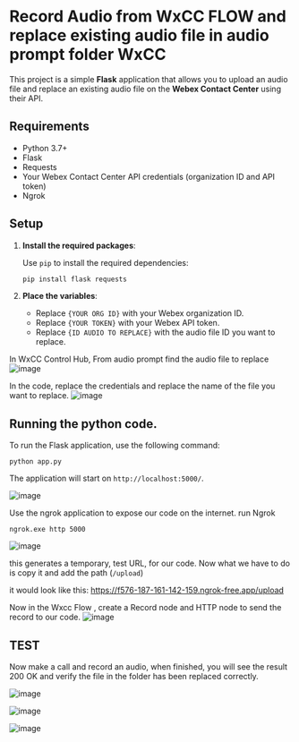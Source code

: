 
# Record Audio from WxCC FLOW and replace existing audio file in audio prompt folder WxCC 

This project is a simple **Flask** application that allows you to upload an audio file and replace an existing audio file on the **Webex Contact Center** using their API.

## Requirements

- Python 3.7+
- Flask
- Requests
- Your Webex Contact Center API credentials (organization ID and API token)
- Ngrok

## Setup

1. **Install the required packages**:

   Use `pip` to install the required dependencies:
   ```bash
   pip install flask requests
   ```

2. **Place the variables**:
   - Replace `{YOUR ORG ID}` with your Webex organization ID.
   - Replace `{YOUR TOKEN}` with your Webex API token.
   - Replace `{ID AUDIO TO REPLACE}` with the audio file ID you want to replace.
     
In WxCC Control Hub, From audio prompt find the audio file to replace
![image](https://github.com/user-attachments/assets/9420ed66-92aa-4c23-a4f4-bd6c411471dc)

In the code, replace the credentials and replace the name of the file you want to replace.
![image](https://github.com/user-attachments/assets/a2a52806-65cb-44c6-91d4-b455da84eeb8)


## Running the python code.

To run the Flask application, use the following command:

```
python app.py
```

The application will start on `http://localhost:5000/`.

![image](https://github.com/user-attachments/assets/26d17682-8762-40f8-a6b5-48bad5b5ae7b)

Use the ngrok application to expose our code on the internet.
run Ngrok
```
ngrok.exe http 5000
```

![image](https://github.com/user-attachments/assets/d88d52a4-cf9e-4f90-987a-bba7124b08d6)

this generates a temporary, test URL, for our code.
Now what we have to do is copy it and add the path (`/upload`)

it would look like this: https://f576-187-161-142-159.ngrok-free.app/upload 

Now in the Wxcc Flow , create a Record node and HTTP node to send the record to our code.
![image](https://github.com/user-attachments/assets/158dc002-3870-4120-91d5-c5973ab230f3)

## TEST

Now make a call and record an audio, when finished, you will see the result 200 OK and verify the file in the folder has been replaced correctly.

![image](https://github.com/user-attachments/assets/8ce88108-1c31-4245-9875-27e8f61beba1)

![image](https://github.com/user-attachments/assets/78b5ed0f-698b-41eb-8aee-83110b2ba6c5)

![image](https://github.com/user-attachments/assets/ca8fcbe6-1c22-4d9a-8c9b-8dafa4189a85)


